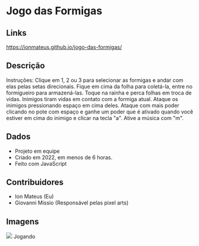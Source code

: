 # Jogo das Formigas

## Links
https://ionmateus.github.io/jogo-das-formigas/

## Descrição
<p>Instruções: Clique em 1, 2 ou 3 para selecionar as formigas e andar com elas pelas setas direcionais. Fique em cima da folha para coletá-la, entre no formigueiro para armazená-las. Toque na rainha e perca folhas em troca de vidas. Inimigos tiram vidas em contato com a formiga atual. Ataque os inimigos pressionando espaço em cima deles. Ataque com mais poder clicando no pote com espaço e ganhe um poder que é ativado quando você estiver em cima do inimigo e clicar na tecla "a". Ative a música com "m". </p>

## Dados
* Projeto em equipe
* Criado em 2022, em menos de 6 horas.
* Feito com JavaScript

## Contribuidores
* Ion Mateus (Eu)
* Giovanni Missio (Responsável pelas pixel arts)


## Imagens
<img src="https://raw.githubusercontent.com/IonMateus/jogo-das-formigas/main/imagesReadme/playing.png"/> 
Jogando <br> <br>  <br>

